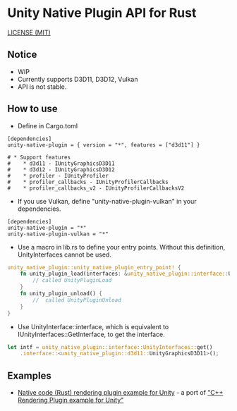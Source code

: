 Unity Native Plugin API for Rust
=====

[LICENSE (MIT)](LICENSE)

## Notice

* WIP
* Currently supports D3D11, D3D12, Vulkan
* API is not stable.

## How to use

* Define in Cargo.toml
```cargo
[dependencies]
unity-native-plugin = { version = "*", features = ["d3d11"] }

# * Support features
#    * d3d11 - IUnityGraphicsD3D11
#    * d3d12 - IUnityGraphicsD3D12
#    * profiler - IUnityProfiler
#    * profiler_callbacks - IUnityProfilerCallbacks
#    * profiler_callbacks_v2 - IUnityProfilerCallbacksV2
```

* If you use Vulkan, define "unity-native-plugin-vulkan" in your dependencies.
```cargo
[dependencies]
unity-native-plugin = "*"
unity-native-plugin-vulkan = "*"
```

* Use a macro in lib.rs to define your entry points. Without this definition, UnityInterfaces cannot be used.
```rust
unity_native_plugin::unity_native_plugin_entry_point! {
    fn unity_plugin_load(interfaces: &unity_native_plugin::interface::UnityInterfaces) {
        // called UnityPluginLoad
    }
    fn unity_plugin_unload() {
        //  called UnityPluginUnload
    }
}
```

* Use UnityInterface::interface, which is equivalent to IUnityInterfaces::GetInterface, to get the interface.
```rust
let intf = unity_native_plugin::interface::UnityInterfaces::get()
    .interface::<unity_native_plugin::d3d11::UnityGraphicsD3D11>();
```

## Examples

* [Native code (Rust) rendering plugin example for Unity](https://github.com/aosoft/unity-native-rendering-plugin-example-rs) - a port of ["C++ Rendering Plugin example for Unity"](https://github.com/Unity-Technologies/NativeRenderingPlugin)
